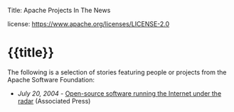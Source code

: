 Title: Apache Projects In The News

license: https://www.apache.org/licenses/LICENSE-2.0

# {{title}}

The following is a selection of stories featuring people or projects from
the Apache Software Foundation:

- *July 20, 2004* - [Open-source software running the Internet under the
radar](http://www.cnn.com/2004/TECH/internet/07/20/open.source.ap/)
(Associated Press)

